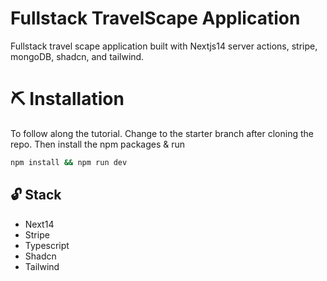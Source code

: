 # Fullstack TravelScape Application
Fullstack travel scape application built with Nextjs14 server actions, stripe, mongoDB, shadcn, and tailwind.


# ⛏️ Installation
To follow along the tutorial. Change to the starter branch  after cloning the repo.
Then install the npm packages & run
```bash
npm install && npm run dev
```

## 🔓 Stack
- Next14
- Stripe
- Typescript
- Shadcn
- Tailwind







